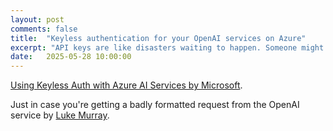 ```yaml
---
layout: post
comments: false
title:  "Keyless authentication for your OpenAI services on Azure"
excerpt: "API keys are like disasters waiting to happen. Someone might share it on email, chat or write it down, meaning the key may get compromised. Then, you end up with a big bill because of a compromised key."
date:   2025-05-28 10:00:00
---
```


[Using Keyless Auth with Azure AI Services by Microsoft](https://www.youtube.com/watch?v=IkDcQvKoQ8k).

Just in case you're getting a badly formatted request from the OpenAI service by [Luke Murray](https://luke.geek.nz/azure/openai-request-badly-formatted/).
